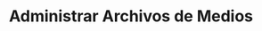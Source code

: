 ---
title: Administrar Archivos de Medios
type: docs
weight: 30
url: /es/androidjava/manage-media-files
---